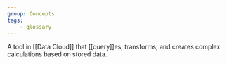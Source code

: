 ```yaml
---
group: Concepts
tags:
    - glossary
---
```

A tool in [[Data Cloud]] that [[query]]es, transforms, and creates complex calculations based on stored data.